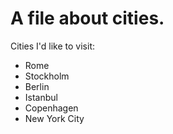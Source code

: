 A file about cities.
======================
Cities I'd like to visit:
* Rome
* Stockholm
* Berlin
* Istanbul
* Copenhagen
* New York City

